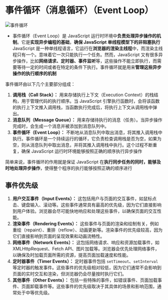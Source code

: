 # 事件循环（消息循环）（Event Loop）

 ![事件循环](./images/eventloop.jpg)

- 事件循环（Event Loop）是 JavaScript 运行时环境中**负责处理异步操作的机制**。它是**实现异步编程的基础**，**确保 JavaScript 单线程模型下的非阻塞执行**
  JavaScript 是一种单线程语言，它运行在**浏览器的渲染主线程**中，而渲染主线程只有一个。意味着它一次只能执行一个任务。然而，JavaScript 又有很多异步操作，比如**网络请求、定时器、事件监听**等，这些操作不能立即执行，而需要等待一定的时间或者在特定的条件下执行。事件循环就是用来**管理这些异步操作的执行顺序的机制**

事件循环由以下几个主要部分组成：

1. **调用栈（Call Stack）：** 用来存储执行上下文（Execution Context）的栈结构，用于管理代码的执行顺序。当 JavaScript 引擎执行函数时，会将该函数的执行上下文推入调用栈，当函数执行完成后，将执行上下文从调用栈中弹出。
2. **消息队列（Message Queue）：** 用来存储待执行的消息（任务）。当异步操作完成时，会生成一个消息并被添加到消息队列中。
3. **事件循环（Event Loop）：** 不断地从消息队列中取出消息，将其推入调用栈中执行。事件循环是一个持续运行的循环，它负责检查调用栈是否为空，如果为空，则从消息队列中取出消息，并将其推入调用栈中执行。这个过程不断重复，确保 JavaScript 运行时环境能够按照正确的顺序执行异步操作

简单来说，事件循环的作用就是保证 JavaScript 在**执行同步任务的同时，能够及时地处理异步操作**，使得整个程序的执行能够按照正确的顺序进行



## 事件优先级

1. **用户交互事件（Input Events）：** 这包括用户与页面的交互事件，如鼠标点击、键盘输入、滚动等。这些事件通常具有最高的优先级，因为它们直接影响到用户体验。浏览器会尽可能快地响应和处理这些事件，以确保页面的交互性能。
2. **渲染事件（Rendering Events）：** 这些事件与页面的渲染和绘制有关，例如重绘（repaint）、重排（reflow）、动画更新等。渲染事件的优先级较高，因为它们直接影响到页面的呈现效果和动画流畅性。
3. **网络事件（Network Events）：** 这包括网络请求、响应和资源加载事件，如 XMLHttpRequest、Fetch API、图片加载等。浏览器会优先处理网络事件，以确保及时加载页面所需的资源，提高页面加载速度和性能。
4. **定时器事件（Timer Events）：** 定时器事件包括 `setTimeout`、`setInterval` 等定时器的触发事件。这些事件的优先级相对较低，因为它们通常不会影响到页面的实时交互和渲染，但浏览器仍会尽量按时执行它们。
5. **其他事件（Other Events）：** 包括一些特殊的事件，如错误事件、页面加载事件、页面卸载事件等。这些事件的优先级取决于其具体的场景和影响范围，通常处于中等优先级。